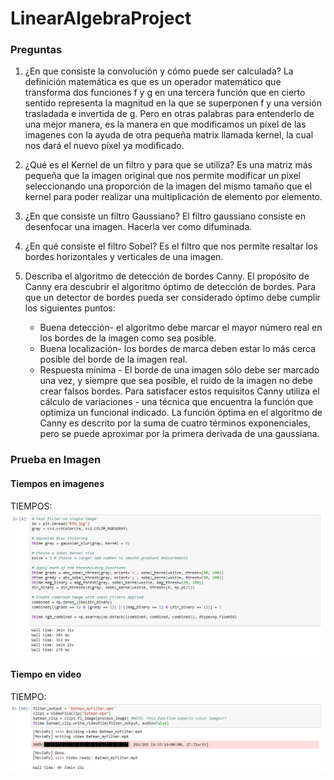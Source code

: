 # LinearAlgebraProject

### Preguntas

1. ¿En que consiste la convolución y cómo puede ser calculada?
La definición matemática es que es un operador matemático que transforma dos funciones f y g en una tercera función que en cierto sentido representa la magnitud en la que se superponen f y una versión trasladada e invertida de g. Pero en otras palabras para entenderlo de una mejor manera, es la manera en que modificamos un píxel de las imagenes con la ayuda de otra pequeña matrix llamada kernel, la cual nos dará el nuevo píxel ya modificado.

2. ¿Qué es el Kernel de un filtro y para que se utiliza?
Es una matriz más pequeña que la imagen original que nos permite modificar un pixel seleccionando una proporción de la imagen del mismo tamaño que el kernel para poder realizar una multiplicación de elemento por elemento.

3. ¿En que consiste un filtro Gaussiano?
El filtro gaussiano consiste en desenfocar una imagen. Hacerla ver como difuminada.

4. ¿En qué consiste el filtro Sobel?
Es el filtro que nos permite resaltar los bordes horizontales y verticales de una imagen.

5. Describa el algoritmo de detección de bordes Canny.
El propósito de Canny era descubrir el algoritmo óptimo de detección de bordes. Para que un detector de bordes pueda ser considerado óptimo debe cumplir los siguientes puntos:

    * Buena detección- el algoritmo debe marcar el mayor número real en los bordes de la imagen como sea posible.
    * Buena localización- los bordes de marca deben estar lo más cerca posible del borde de la imagen real.
    * Respuesta mínima - El borde de una imagen sólo debe ser marcado una vez, y siempre que sea posible, el ruido de la imagen no debe         crear falsos bordes.
Para satisfacer estos requisitos Canny utiliza el cálculo de variaciones - una técnica que encuentra la función que optimiza un funcional indicado. La función óptima en el algoritmo de Canny es descrito por la suma de cuatro términos exponenciales, pero se puede aproximar por la primera derivada de una gaussiana.

### Prueba en Imagen

#### Tiempos en imagenes

TIEMPOS:
![alt text](https://github.com/oswilehi/LinearAlgebraProject/blob/master/Imagenes%20README/Tiempos_Imagenes.PNG "Imagen de perro")

#### Tiempo en video

TIEMPO:
![alt text](https://github.com/oswilehi/LinearAlgebraProject/blob/master/Imagenes%20README/Tiempo_video.PNG "Video de Batman")


